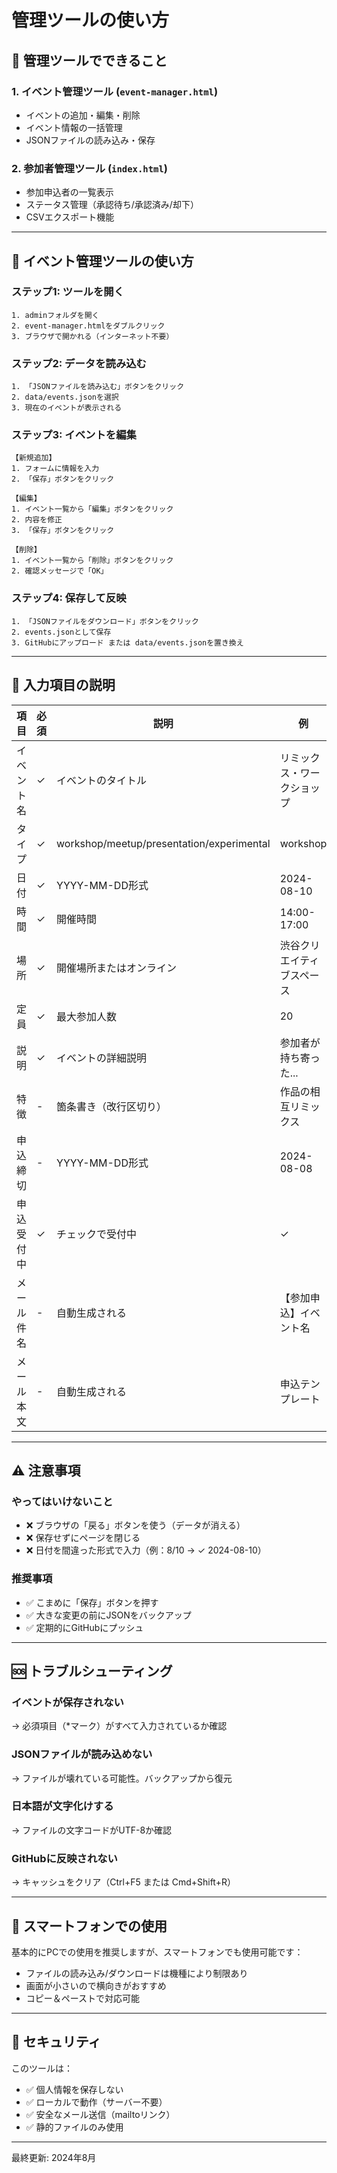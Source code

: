# 管理ツールの使い方

## 🎯 管理ツールでできること

### 1. イベント管理ツール (`event-manager.html`)
- イベントの追加・編集・削除
- イベント情報の一括管理
- JSONファイルの読み込み・保存

### 2. 参加者管理ツール (`index.html`)
- 参加申込者の一覧表示
- ステータス管理（承認待ち/承認済み/却下）
- CSVエクスポート機能

---

## 🚀 イベント管理ツールの使い方

### ステップ1: ツールを開く
```
1. adminフォルダを開く
2. event-manager.htmlをダブルクリック
3. ブラウザで開かれる（インターネット不要）
```

### ステップ2: データを読み込む
```
1. 「JSONファイルを読み込む」ボタンをクリック
2. data/events.jsonを選択
3. 現在のイベントが表示される
```

### ステップ3: イベントを編集
```
【新規追加】
1. フォームに情報を入力
2. 「保存」ボタンをクリック

【編集】
1. イベント一覧から「編集」ボタンをクリック
2. 内容を修正
3. 「保存」ボタンをクリック

【削除】
1. イベント一覧から「削除」ボタンをクリック
2. 確認メッセージで「OK」
```

### ステップ4: 保存して反映
```
1. 「JSONファイルをダウンロード」ボタンをクリック
2. events.jsonとして保存
3. GitHubにアップロード または data/events.jsonを置き換え
```

---

## 📝 入力項目の説明

| 項目 | 必須 | 説明 | 例 |
|------|------|------|-----|
| イベント名 | ✓ | イベントのタイトル | リミックス・ワークショップ |
| タイプ | ✓ | workshop/meetup/presentation/experimental | workshop |
| 日付 | ✓ | YYYY-MM-DD形式 | 2024-08-10 |
| 時間 | ✓ | 開催時間 | 14:00-17:00 |
| 場所 | ✓ | 開催場所またはオンライン | 渋谷クリエイティブスペース |
| 定員 | ✓ | 最大参加人数 | 20 |
| 説明 | ✓ | イベントの詳細説明 | 参加者が持ち寄った... |
| 特徴 | - | 箇条書き（改行区切り） | 作品の相互リミックス |
| 申込締切 | - | YYYY-MM-DD形式 | 2024-08-08 |
| 申込受付中 | ✓ | チェックで受付中 | ✓ |
| メール件名 | - | 自動生成される | 【参加申込】イベント名 |
| メール本文 | - | 自動生成される | 申込テンプレート |

---

## ⚠️ 注意事項

### やってはいけないこと
- ❌ ブラウザの「戻る」ボタンを使う（データが消える）
- ❌ 保存せずにページを閉じる
- ❌ 日付を間違った形式で入力（例：8/10 → ✓ 2024-08-10）

### 推奨事項
- ✅ こまめに「保存」ボタンを押す
- ✅ 大きな変更の前にJSONをバックアップ
- ✅ 定期的にGitHubにプッシュ

---

## 🆘 トラブルシューティング

### イベントが保存されない
→ 必須項目（*マーク）がすべて入力されているか確認

### JSONファイルが読み込めない
→ ファイルが壊れている可能性。バックアップから復元

### 日本語が文字化けする
→ ファイルの文字コードがUTF-8か確認

### GitHubに反映されない
→ キャッシュをクリア（Ctrl+F5 または Cmd+Shift+R）

---

## 📱 スマートフォンでの使用

基本的にPCでの使用を推奨しますが、スマートフォンでも使用可能です：
- ファイルの読み込み/ダウンロードは機種により制限あり
- 画面が小さいので横向きがおすすめ
- コピー＆ペーストで対応可能

---

## 🔐 セキュリティ

このツールは：
- ✅ 個人情報を保存しない
- ✅ ローカルで動作（サーバー不要）
- ✅ 安全なメール送信（mailtoリンク）
- ✅ 静的ファイルのみ使用

---

最終更新: 2024年8月